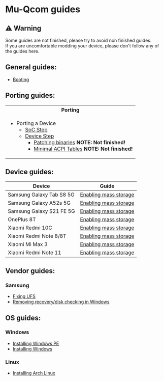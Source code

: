 # Mu-Qcom guides

## ⚠️ Warning

Some guides are not finished, please try to avoid non finished guides. <br />
If you are uncomfortable modding your device, please don't follow any of the guides here.

## General guides:

   - [Booting](General/Boot.md)

## Porting guides:

<table>
<tr><th>Porting</th></th>
<tr><td>

- Porting a Device
   - [SoC Step](https://github.com/Robotix22/UEFI-Guides/blob/main/Mu-Qcom/Porting/SoC/SoC.md)
   - [Device Step](https://github.com/Robotix22/UEFI-Guides/blob/main/Mu-Qcom/Porting/Device/Device.md)
       - [Patching binaries](https://github.com/Robotix22/UEFI-Guides/blob/main/Mu-Qcom/Porting/Device/Binaries.md) **NOTE: Not finished!**
       - [Minimal ACPI Tables](https://github.com/Robotix22/UEFI-Guides/blob/main/Mu-Qcom/Porting/SoC/ACPI.md) **NOTE: Not finished!**

</td></tr> </table>

## Device guides:

| Device                   | Guide                                                                |
|--------------------------|----------------------------------------------------------------------|
| Samsung Galaxy Tab S8 5G | [Enabling mass storage](Devices/Galaxy-Tab-S8-5G/Mass-Storage.md)    |
| Samsung Galaxy A52s 5G   | [Enabling mass storage](Devices/Galaxy-A52s-5G/Mass-Storage.md)      |
| Samsung Galaxy S21 FE 5G | [Enabling mass storage](Devices/Galaxy-S21-FE-5G/Mass-Storage.md)    |
| OnePlus 8T               | [Enabling mass storage](Devices/OnePlus-8T/Mass-Storage.md)          |
| Xiaomi Redmi 10C         | [Enabling mass storage](Devices/Xiaomi-Redmi-10C/Mass-Storage.md)    |
| Xiaomi Redmi Note 8/8T   | [Enabling mass storage](Devices/Xiaomi-Redmi-Note-8/Mass-Storage.md) |
| Xiaomi Mi Max 3          | [Enabling mass storage](Devices/Xiaomi-Mi-Max-3/Mass-Storage.md)     |
| Xiaomi Redmi Note 11     | [Enabling mass storage](Devices/Xiaomi-Redmi-10C/Mass-Storage.md)    |

## Vendor guides:

### Samsung

   - [Fixing UFS](Vendors/Samsung/Fix-UFS.md)
   - [Removing recovery/disk checking in Windows](Vendors/Samsung/remove-win-recovery-disk-checking.md)

## OS guides:

### Windows

   - [Installing Windows PE](OS/Windows/WinPE.md)
   - [Installing Windows](OS/Windows/Win.md)

### Linux

   - [Installing Arch Linux](OS/Linux/Arch-Linux.md)

